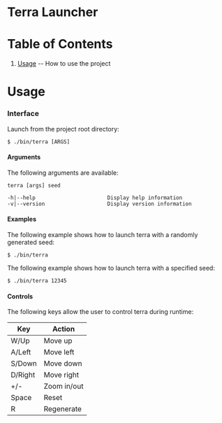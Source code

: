 Terra Launcher
=

Table of Contents
=

1. [Usage](https://github.com/majestic53/terra/tree/master/tool#usage) -- How to use the project

Usage
=

### Interface

Launch from the project root directory:

```
$ ./bin/terra [ARGS]
```

#### Arguments

The following arguments are available:

```
terra [args] seed

-h|--help                       Display help information
-v|--version                    Display version information
```

#### Examples

The following example shows how to launch terra with a randomly generated seed:

```
$ ./bin/terra
```

The following example shows how to launch terra with a specified seed:

```
$ ./bin/terra 12345
```

#### Controls

The following keys allow the user to control terra during runtime:

|Key    |Action     |
|-------|-----------|
|W/Up   |Move up    |
|A/Left |Move left  |
|S/Down |Move down  |
|D/Right|Move right |
|+/-    |Zoom in/out|
|Space  |Reset      |
|R      |Regenerate |
